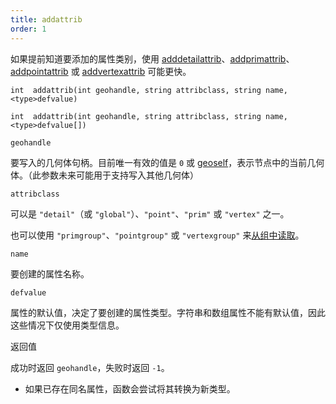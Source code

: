 ```yaml
---
title: addattrib
order: 1
---
```


如果提前知道要添加的属性类别，使用 [adddetailattrib](adddetailattrib.html "向几何体添加细节属性")、[addprimattrib](addprimattrib.html "向几何体添加图元属性")、[addpointattrib](addpointattrib.html "向几何体添加点属性") 或 [addvertexattrib](addvertexattrib.html "向几何体添加顶点属性") 可能更快。

`int  addattrib(int geohandle, string attribclass, string name, <type>defvalue)`

`int  addattrib(int geohandle, string attribclass, string name, <type>defvalue[])`

`geohandle`

要写入的几何体句柄。目前唯一有效的值是 `0` 或 [geoself](geoself.html "返回当前节点的几何体句柄")，表示节点中的当前几何体。（此参数未来可能用于支持写入其他几何体）

`attribclass`

可以是 `"detail"`（或 `"global"`）、`"point"`、`"prim"` 或 `"vertex"` 之一。

也可以使用 `"primgroup"`、`"pointgroup"` 或 `"vertexgroup"` 来[从组中读取](../groups.html "在VEX中可以将图元/点/顶点组的内容作为属性读取")。

`name`

要创建的属性名称。

`defvalue`

属性的默认值，决定了要创建的属性类型。字符串和数组属性不能有默认值，因此这些情况下仅使用类型信息。

返回值

成功时返回 `geohandle`，失败时返回 `-1`。

- 如果已存在同名属性，函数会尝试将其转换为新类型。
